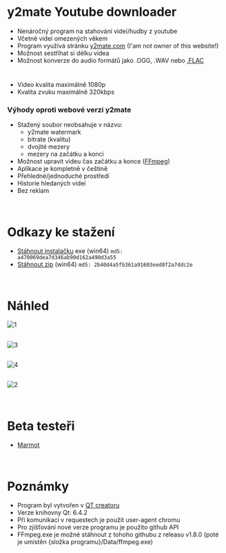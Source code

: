 # y2mate Youtube downloader

- Nenáročný program na stahování videí/hudby z youtube
- Včetně videí omezených věkem
- Program využívá stránku [y2mate.com](https://www.y2mate.com/) (I'am not owner of this website!)
- Možnost sestříhat si délku videa
- Možnost konverze do audio formátů jako .OGG, .WAV nebo [.FLAC](https://cs.wikipedia.org/wiki/Free_Lossless_Audio_Codec)
#
- Video kvalita maximálně 1080p
- Kvalita zvuku maximálně 320kbps

### Výhody oproti webové verzi y2mate
- Stažený soubor neobsahuje v názvu:
  - y2mate watermark
  - bitrate (kvalitu)
  - dvojité mezery
  - mezery na začátku a konci
- Možnost upravit videu čas začátku a konce ([FFmpeg](https://ffmpeg.org/))
- Aplikace je kompletně v češtině
- Přehledné/jednoduché prostředí
- Historie hledaných videí
- Bez reklam

<br/>

# Odkazy ke stažení

- [Stáhnout instalačku](https://github.com/RxiPland/y2mate_desktop/releases/download/v2.0.0/y2mate_setup.exe) exe (win64) `md5: a470069dea7d346ab90d162a490d3a55`
- [Stáhnout zip](https://github.com/RxiPland/y2mate_desktop/releases/download/v2.0.0/y2mate.zip) (win64) `md5: 2b40d4a5fb361a91603eed8f2a7ddc2e`


<br/>

# Náhled
![1](https://user-images.githubusercontent.com/82058894/225476708-53543cef-ffbd-40cd-95f1-556ec382208f.png)
##
![3](https://user-images.githubusercontent.com/82058894/225476735-3afd7a9f-4ce0-4eab-8404-3d45a4ff1faf.png)
##
![4](https://user-images.githubusercontent.com/82058894/225476745-3c9b024e-3c1b-437b-b0b9-6e3e6f8a4b0b.png)
##
![2](https://user-images.githubusercontent.com/82058894/225476721-b1a4583c-81f2-452d-91c8-4446158b5806.png)

<br/>

# Beta testeři
- [Marmot](https://github.com/MarmotLand)

<br/>

# Poznámky

- Program byl vytvořen v [QT creatoru](https://www.qt.io/product/development-tools)
- Verze knihovny Qt: 6.4.2
- Při komunikaci v requestech je použit user-agent chromu
- Pro zjišťování nové verze programu je použito github API
- FFmpeg.exe je možné stáhnout z tohoho githubu z releasu v1.8.0 (poté je umístěn {složka programu}/Data/ffmpeg.exe)
